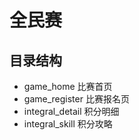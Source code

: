 # 全民赛

## 目录结构

* game_home 比赛首页
* game_register 比赛报名页
* integral_detail 积分明细
* integral_skill 积分攻略

